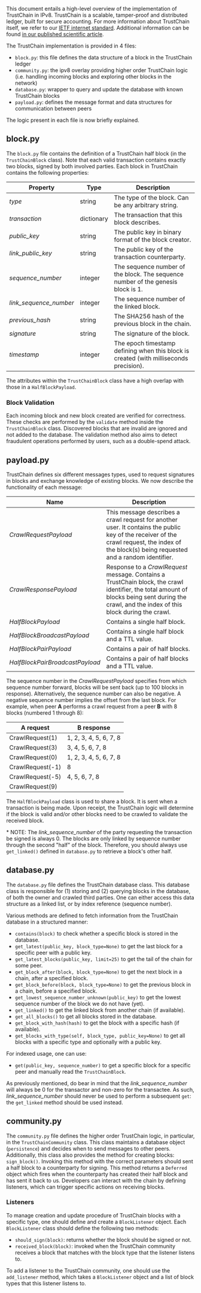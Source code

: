 This document entails a high-level overview of the implementation of TrustChain in IPv8.
TrustChain is a scalable, tamper-proof and distributed ledger, built for secure accounting.
For more information about TrustChain itself, we refer to our [IETF internet standard](https://tools.ietf.org/html/draft-pouwelse-trustchain-01).
Additional information can be found [in our published scientific article](https://www.sciencedirect.com/science/article/pii/S0167739X17318988).

The TrustChain implementation is provided in 4 files:

 - `block.py`: this file defines the data structure of a block in the TrustChain ledger
 - `community.py`: the ipv8 overlay providing higher order TrustChain logic (i.e. handling incoming blocks and exploring other blocks in the network)
 - `database.py`: wrapper to query and update the database with known TrustChain blocks
 - `payload.py`: defines the message format and data structures for communication between peers

The logic present in each file is now briefly explained.

## block.py
The `block.py` file contains the definition of a TrustChain half block (in the `TrustChainBlock` class).
Note that each valid transaction contains exactly two blocks, signed by both involved parties.
Each block in TrustChain contains the following properties:

| Property | Type | Description |
| --- | --- | --- |
| _type_ | string | The type of the block. Can be any arbitrary string. |
| _transaction_ | dictionary | The transaction that this block describes. |
| _public_key_ | string | The public key in binary format of the block creator. |
| _link_public_key_ | string | The public key of the transaction counterparty. |
| _sequence_number_ | integer | The sequence number of the block. The sequence number of the genesis block is 1. |
| _link_sequence_number_ | integer | The sequence number of the linked block. |
| _previous_hash_ | string | The SHA256 hash of the previous block in the chain. |
| _signature_ | string | The signature of the block. |
| _timestamp_ | integer | The epoch timestamp defining when this block is created (with milliseconds precision). |


The attributes within the `TrustChainBlock` class have a high overlap with those in a `HalfBlockPayload`.

### Block Validation
Each incoming block and new block created are verified for correctness.
These checks are performed by the `validate` method inside the `TrustChainBlock` class.
Discovered blocks that are invalid are ignored and not added to the database.
The validation method also aims to detect fraudulent operations performed by users, such as a double-spend attack.

## payload.py

TrustChain defines six different messages types, used to request signatures in blocks and exchange knowledge of existing blocks.
We now describe the functionality of each message:

| Name | Description |
| --- | --- |
| _CrawlRequestPayload_ | This message describes a crawl request for another user. It contains the public key of the receiver of the crawl request, the index of the block(s) being requested and a random identifier. |
| _CrawlResponsePayload_ | Response to a _CrawlRequest_ message. Contains a TrustChain block, the crawl identifier, the total amount of blocks being sent during the crawl, and the index of this block during the crawl. |
| _HalfBlockPayload_ | Contains a single half block. |
| _HalfBlockBroadcastPayload_ | Contains a single half block and a TTL value. |
| _HalfBlockPairPayload_ | Contains a pair of half blocks. |
| _HalfBlockPairBroadcastPayload_ | Contains a pair of half blocks and a TTL value. |

The sequence number in the _CrawlRequestPayload_ specifies from which sequence number forward, blocks will be sent back (up to 100 blocks in response).
Alternatively, the sequence number can also be negative.
A negative sequence number implies the offset from the last block.
For example, when peer **A** performs a crawl request from a peer **B** with 8 blocks (numbered 1 through 8):

| **A** request | **B** response |
| --- | --- |
| CrawlRequest(1) | 1, 2, 3, 4, 5, 6, 7, 8 |
| CrawlRequest(3) | 3, 4, 5, 6, 7, 8 |
| CrawlRequest(0) | 1, 2, 3, 4, 5, 6, 7, 8 |
| CrawlRequest(-1) | 8 |
| CrawlRequest(-5) | 4, 5, 6, 7, 8 |
| CrawlRequest(9) |  |

The `HalfBlockPayload` class is used to share a block.
It is sent when a transaction is being made.
Upon receipt, the TrustChain logic will determine if the block is valid and/or other blocks need to be crawled to validate the received block.

\* NOTE: The *link_sequence_number* of the party requesting the transaction be signed is always 0.
The blocks are only linked by sequence number through the second "half" of the block.
Therefore, you should always use `get_linked()` defined in `database.py` to retrieve a block's other half.

## database.py
The `database.py` file defines the TrustChain database class.
This database class is responsible for (1) storing and (2) querying blocks in the database, of both the owner and crawled third parties.
One can either access this data structure as a linked list, or by index reference (sequence number).

Various methods are defined to fetch information from the TrustChain database in a structured manner:
 - `contains(block)` to check whether a specific block is stored in the database.
 - `get_latest(public_key, block_type=None)` to get the last block for a specific peer with a public key.
 - `get_latest_blocks(public_key, limit=25)` to get the tail of the chain for some peer.
 - `get_block_after(block, block_type=None)` to get the next block in a chain, after a specified block.
 - `get_block_before(block, block_type=None)` to get the previous block in a chain, before a specified block.
 - `get_lowest_sequence_number_unknown(public_key)` to get the lowest sequence number of the block we do not have (yet).
 - `get_linked()` to get the linked block from another chain (if available).
 - `get_all_blocks()` to get all blocks stored in the database.
 - `get_block_with_hash(hash)` to get the block with a specific hash (if available).
 - `get_blocks_with_type(self, block_type, public_key=None)` to get all blocks with a specific type and optionally with a public key.

For indexed usage, one can use:
 - `get(public_key, sequence_number)` to get a specific block for a specific peer and manually read the `TrustChainBlock`.
 
As previously mentioned, do bear in mind that the *link_sequence_number* will always be 0 for the transactor and non-zero for the transactee.
As such, *link_sequence_number* should never be used to perform a subsequent `get`: the `get_linked` method should be used instead.

## community.py
The `community.py` file defines the higher order TrustChain logic, in particular, in the `TrustChainCommunity` class.
This class maintains a database object (`persistence`) and decides when to send messages to other peers.
Additionally, this class also provides the method for creating blocks: `sign_block()`.
Invoking this method with the correct parameters should sent a half block to a counterparty for signing.
This method returns a `Deferred` object which fires when the counterparty has created their half block and has sent it back to us.
Developers can interact with the chain by defining listeners, which can trigger specific actions on receiving blocks.

### Listeners
To manage creation and update procedure of TrustChain blocks with a specific type, one should define and create a `BlockListener` object.
Each `BlockListener` class should define the following two methods:
- `should_sign(block)`: returns whether the block should be signed or not.
- `received_block(block)`: invoked when the TrustChain community receives a block that matches with the block type that the listener listens to.

To add a listener to the TrustChain community, one should use the `add_listener` method, which takes a `BlockListener` object and a list of block types that this listener listens to.
